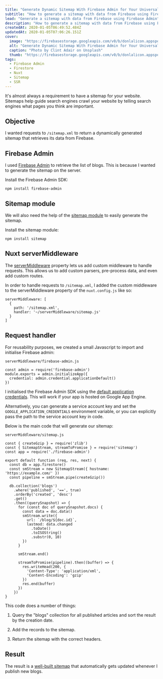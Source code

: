 ```yaml
---
title: "Generate Dynamic Sitemap With Firebase Admin for Your Universal Nuxt App"
subtitle: "How to generate a sitemap with data from Firebase using Firebase Admin"
lead: "Generate a sitemap with data from Firebase using Firebase Admin"
description: "How to generate a sitemap with data from Firebase using Firebase Admin"
createdAt: 2020-01-05T06:49:52.484Z
updatedAt: 2020-01-05T07:06:26.151Z
cover: 
  image: "https://firebasestorage.googleapis.com/v0/b/donlalicon.appspot.com/o/generate-sitemap-firebase%2Fclint-adair-BW0vK-FA3eg-unsplash.jpg?alt=media&token=08bf8931-90d6-4f2f-aef6-07753add4c80"
  alt: "Generate Dynamic Sitemap With Firebase Admin for Your Universal Nuxt App cover image"
  caption: "Photo by Clint Adair on Unsplash"
  thumb: "https://firebasestorage.googleapis.com/v0/b/donlalicon.appspot.com/o/generate-sitemap-firebase%2Fclint-adair-BW0vK-FA3eg-unsplash-small.jpg?alt=media&token=c12c8bdc-7a19-4234-aeee-202d770e4ade"
tags: 
  - Firebase Admin
  - Firestore
  - Nuxt
  - Sitemap
  - SSR
---
```

It's almost always a requirement to have a sitemap for your website. Sitemaps help guide search engines crawl your website by telling search engines what pages you think are important.

Objective
---------

I wanted requests to `/sitemap.xml` to return a dynamically generated sitemap that retrieves its data from Firebase.

Firebase Admin
--------------

I used [Firebase Admin](https://firebase.google.com/docs/admin/setup) to retrieve the list of blogs. This is because I wanted to generate the sitemap on the server.

Install the Firebase Admin SDK:

```
npm install firebase-admin
```

Sitemap module
--------------

We will also need the help of the [sitemap module](https://github.com/ekalinin/sitemap.js) to easily generate the sitemap.

Install the sitemap module:

```
npm install sitemap
```

Nuxt serverMiddleware
---------------------

The [serverMiddleware](https://nuxtjs.org/api/configuration-servermiddleware#the-servermiddleware-property) property lets us add custom middleware to handle requests. This allows us to add custom parsers, pre-process data, and even add custom routes.

In order to handle requests to `/sitemap.xml`, I added the custom middleware to the serverMiddleware property of the `nuxt.config.js` like so:

```
serverMiddleware: [
  {
    path: '/sitemap.xml',
    handler: '~/serverMiddleware/sitemap.js'
  }
]
```

Request handler
---------------

For reusability purposes, we created a small Javascript to import and initialise Firebase admin:

`serverMiddleware/firebase-admin.js`

```
const admin = require('firebase-admin')
module.exports = admin.initializeApp({
  credential: admin.credential.applicationDefault()
})
```

I initialised the Firebase Admin SDK using the [default application credentials](https://firebase.google.com/docs/admin/setup#initialize-sdk). This will work if your app is hosted on Google App Engine.

Alternatively, you can generate a service account key and set the `GOOGLE_APPLICATION_CREDENTIALS` environment variable, or you can explicitly pass the path to the service account key in code.

Below is the main code that will generate our sitemap:

`serverMiddleware/sitemap.js`

```
const { createGzip } = require('zlib')
const { SitemapStream, streamToPromise } = require('sitemap')
const app = require('./firebase-admin')

export default function (req, res, next) {
  const db = app.firestore()
  const smStream = new SitemapStream({ hostname: 'https://example.com/' })
  const pipeline = smStream.pipe(createGzip())

  db.collection('blogs')
    .where('published', '==', true)
    .orderBy('created', 'desc')
    .get()
    .then((querySnapshot) => {
      for (const doc of querySnapshot.docs) {
        const data = doc.data()
        smStream.write({
          url: `/blog/${doc.id}`,
          lastmod: data.changed
            .toDate()
            .toISOString()
            .substr(0, 10)
        })
      }

      smStream.end()

      streamToPromise(pipeline).then((buffer) => {
        res.writeHead(200, {
          'Content-Type': 'application/xml',
          'Content-Encoding': 'gzip'
        })
        res.end(buffer)
      })
    })
}
```

This code does a number of things:

1.  Query the "blogs" collection for all published articles and sort the result by the creation date.
    
2.  Add the records to the sitemap.
    
3.  Return the sitemap with the correct headers.
    

Result
------

The result is a [well-built sitemap](https://donlalicon.dev/sitemap.xml) that automatically gets updated whenever I publish new blogs.
